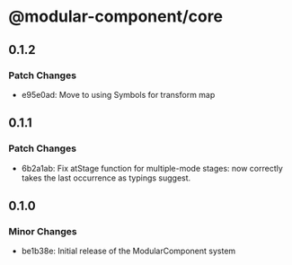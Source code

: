 # @modular-component/core

## 0.1.2

### Patch Changes

- e95e0ad: Move to using Symbols for transform map

## 0.1.1

### Patch Changes

- 6b2a1ab: Fix atStage function for multiple-mode stages: now correctly takes the last occurrence as typings suggest.

## 0.1.0

### Minor Changes

- be1b38e: Initial release of the ModularComponent system
